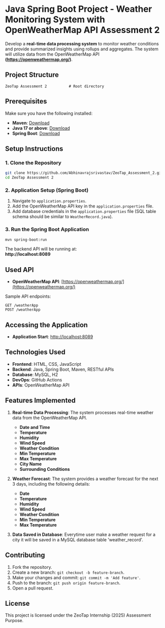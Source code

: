# Java Spring Boot Project - Weather Monitoring System with OpenWeatherMap API Assessment 2

Develop a **real-time data processing system** to monitor weather conditions and provide summarized insights using rollups and aggregates. The system will utilize data from the OpenWeatherMap API **(https://openweathermap.org/)**.

## Project Structure
```
ZeoTap Assessment 2          # Root directory
```

## Prerequisites

Make sure you have the following installed:
- **Maven**: [Download](https://maven.apache.org/download.cgi)
- **Java 17 or above**: [Download](https://www.oracle.com/java/technologies/javase-jdk17-downloads.html)
- **Spring Boot**: [Download](https://spring.io/projects/spring-boot)

## Setup Instructions

### 1. Clone the Repository
```bash
git clone https://github.com/Abhinavrajsrivastav/ZeoTap_Assessment_2.git
cd ZeoTap Assessment 2
```

### 2. Application Setup (Spring Boot)
1. Navigate to `application.properties`.
2. Add the OpenWeatherMap API key in the `application.properties` file.
3. Add database credentials in the `application.properties` file (SQL table schema should be similar to `WeatherRecord.java`).

### 3. Run the Spring Boot Application
```bash
mvn spring-boot:run
```
The backend API will be running at:  
**http://localhost:8089**

## Used API
- **OpenWeatherMap API**: [https://openweathermap.org/](https://openweathermap.org/)

Sample API endpoints:
```
GET /weatherApp
POST /weatherApp
```

## Accessing the Application

- **Application Start**: [http://localhost:8089](http://localhost:8089)

## Technologies Used

- **Frontend**: HTML, CSS, JavaScript  
- **Backend**: Java, Spring Boot, Maven, RESTful APIs  
- **Database**: MySQL, H2  
- **DevOps**: GitHub Actions  
- **APIs**: OpenWeatherMap API

## Features Implemented

1. **Real-time Data Processing**: The system processes real-time weather data from the OpenWeatherMap API.
   - **Date and Time**
   - **Temperature**
   - **Humidity**
   - **Wind Speed**
   - **Weather Condition**
   - **Min Temperature**
   - **Max Temperature**
   - **City Name**
   - **Surrounding Conditions**

2. **Weather Forecast**: The system provides a weather forecast for the next 3 days, including the following details:
   - **Date**
   - **Temperature**
   - **Humidity**
   - **Wind Speed**
   - **Weather Condition**
   - **Min Temperature**
   - **Max Temperature**

3. **Data Saved in Database**: Everytime user make a weather request for a city it will be saved in a MySQL database table 'weather_record'.

## Contributing

1. Fork the repository.  
2. Create a new branch: `git checkout -b feature-branch`.  
3. Make your changes and commit: `git commit -m 'Add feature'`.  
4. Push to the branch: `git push origin feature-branch`.  
5. Open a pull request.

## License

This project is licensed under the ZeoTap Internship (2025) Assessment Purpose.
